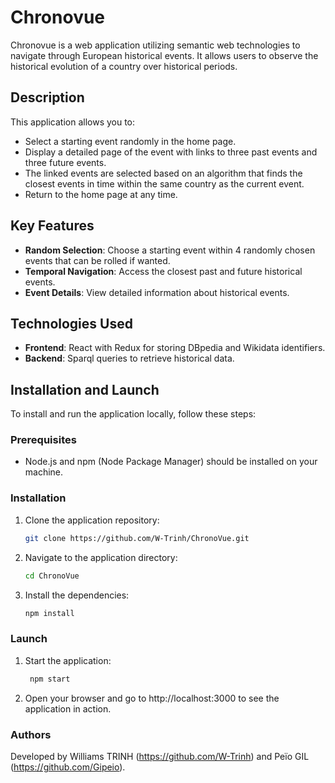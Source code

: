 # Chronovue

Chronovue is a web application utilizing semantic web technologies to navigate through European historical events. It allows users to observe the historical evolution of a country over historical periods.

## Description

This application allows you to:
- Select a starting event randomly in the home page.
- Display a detailed page of the event with links to three past events and three future events.
- The linked events are selected based on an algorithm that finds the closest events in time within the same country as the current event.
- Return to the home page at any time.

## Key Features

- **Random Selection**: Choose a starting event within 4 randomly chosen events that can be rolled if wanted.
- **Temporal Navigation**: Access the closest past and future historical events.
- **Event Details**: View detailed information about historical events.

## Technologies Used

- **Frontend**: React with Redux for storing DBpedia and Wikidata identifiers.
- **Backend**: Sparql queries to retrieve historical data.

## Installation and Launch

To install and run the application locally, follow these steps:

### Prerequisites

- Node.js and npm (Node Package Manager) should be installed on your machine.

### Installation

1. Clone the application repository:
   ```bash
   git clone https://github.com/W-Trinh/ChronoVue.git

2. Navigate to the application directory:
    ```bash
   cd ChronoVue
   
3. Install the dependencies:
    ```bash
   npm install

### Launch

1. Start the application:
   ```bash
    npm start

2. Open your browser and go to http://localhost:3000 to see the application in action.

### Authors

Developed by Williams TRINH (https://github.com/W-Trinh) and Peïo GIL (https://github.com/Gipeio).